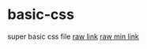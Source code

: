 # basic-css
super basic css file
[raw link](https://ghcdn.rawgit.org/zaloudekadam/basic-css/master/style.css)
[raw min link](https://ghcdn.rawgit.org/zaloudekadam/basic-css/master/style.min.css)
